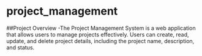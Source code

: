 # project_management
##Project Overview
-The Project Management System is a web application that allows users to manage projects effectively. Users can create, read, update, and delete project details, including the project name, description, and status.
